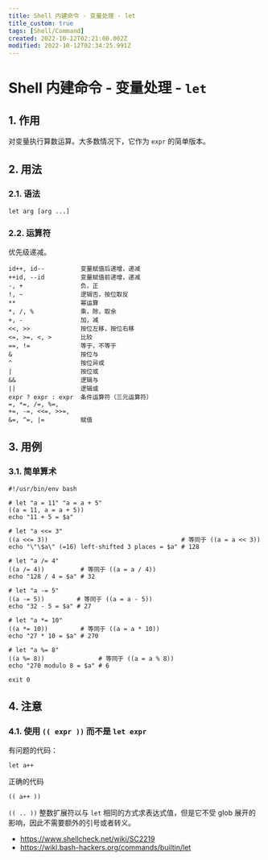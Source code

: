 ```yaml
---
title: Shell 内建命令 - 变量处理 - let
title_custom: true
tags: [Shell/Command]
created: 2022-10-12T02:21:00.002Z
modified: 2022-10-12T02:34:25.991Z
---
```


# Shell 内建命令 - 变量处理 - `let`

## 1. 作用

对变量执行算数运算。大多数情况下，它作为 `expr` 的简单版本。

## 2. 用法

### 2.1. 语法

```shell
let arg [arg ...]
```

### 2.2. 运算符

优先级递减。

```
id++, id--			变量赋值后递增，递减
++id, --id			变量赋值前递增，递减
-, +				负，正
!, ~				逻辑否，按位取反
**					幂运算
*, /, %				乘，除，取余
+, -				加，减
<<, >>				按位左移，按位右移
<=, >=, <, >		比较
==, !=				等于，不等于
&					按位与
^					按位异或
|					按位或
&&					逻辑与
||					逻辑或
expr ? expr : expr	条件运算符（三元运算符）
=, *=, /=, %=,
+=, -=, <<=, >>=,
&=, ^=, |=          赋值
```

## 3. 用例

### 3.1. 简单算术

```shell
#!/usr/bin/env bash

# let "a = 11" "a = a + 5"
((a = 11, a = a + 5))
echo "11 + 5 = $a"

# let "a <<= 3"
((a <<= 3))                                     # 等同于 ((a = a << 3))
echo "\"\$a\" (=16) left-shifted 3 places = $a" # 128

# let "a /= 4"
((a /= 4))          # 等同于 ((a = a / 4))
echo "128 / 4 = $a" # 32

# let "a -= 5"
((a -= 5))         # 等同于 ((a = a - 5))
echo "32 - 5 = $a" # 27

# let "a *= 10"
((a *= 10))         # 等同于 ((a = a * 10))
echo "27 * 10 = $a" # 270

# let "a %= 8"
((a %= 8))               # 等同于 ((a = a % 8))
echo "270 modulo 8 = $a" # 6

exit 0
```

## 4. 注意

### 4.1. 使用 `(( expr ))` 而不是 `let expr`

有问题的代码：

```shell
let a++
```

正确的代码

```shell
(( a++ ))
```

`(( .. ))` 整数扩展符以与 `let` 相同的方式求表达式值，但是它不受 glob 展开的影响，因此不需要额外的引号或者转义。

- https://www.shellcheck.net/wiki/SC2219
- https://wiki.bash-hackers.org/commands/builtin/let
